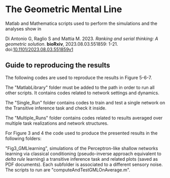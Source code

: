 # The Geometric Mental Line
Matlab and Mathematica scripts used to perform the simulations and the analyses show in 

Di Antonio G, Raglio S and Mattia M. 2023.
_Ranking and serial thinking: A geometric solution_.
**bioRxiv**, 2023.08.03.551859: 1-21. doi:[10.1101/2023.08.03.551859v1](https://www.biorxiv.org/content/10.1101/2023.08.03.551859v1)

## Guide to reproducing the results
The following codes are used to reproduce the results in Figure 5-6-7.

The "MatlabLibrary" folder must be added to the path in order to run all other scripts. It contains codes related to network settings and dynamics.

The "Single_Run" folder contains codes to train and test a single network on the Transitive inference task and check it inside.

The "Multiple_Runs" folder contains codes related to results averaged over multiple task realizations and network structures.

For Figure 3 and 4 the code used to produce the presented results in the following folders:

"Fig3_GMLlearning", simulations of the Perceptron-like shallow networks learning via classical conditioning (pseudo-inverse approach equivalent to _delta rule_ learning) a transitive inference task and related plots (saved as PDF documents).
Each subfolder is associated to a different sensory noise.
The scripts to run are "computeAndTestGMLOnAverage.m".


